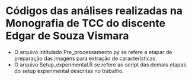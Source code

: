 # Códigos das análises realizadas na Monografia de TCC do discente Edgar de Souza Vismara

- O arquivo intitulado Pre_processamento.py se refere a etapar de preparação das imagens para extração de características.
- O arquivo Setup_experimental.R se refere ao script das demais etapas do setup experimental descritas no trabalho.
